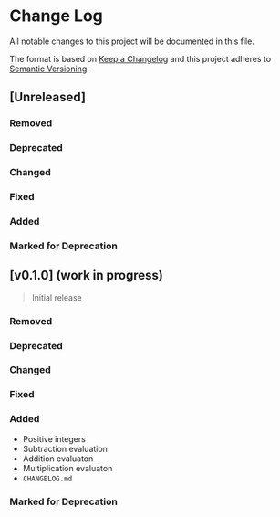 # Change Log

All notable changes to this project will be documented in this file.

The format is based on [Keep a Changelog](http://keepachangelog.com/)
and this project adheres to [Semantic Versioning](http://semver.org/).

## [Unreleased]

### Removed

### Deprecated

### Changed

### Fixed

### Added

### Marked for Deprecation

## [v0.1.0] (work in progress)

> Initial release

### Removed

### Deprecated

### Changed

### Fixed

### Added

- Positive integers
- Subtraction evaluation 
- Addition evaluaton
- Multiplication evaluaton
- `CHANGELOG.md`

### Marked for Deprecation

